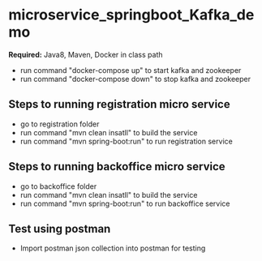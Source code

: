 # microservice_springboot_Kafka_demo

**Required:** Java8, Maven, Docker in class path

- run command "docker-compose up" to start kafka and zookeeper
- run command "docker-compose down" to stop kafka and zookeeper

## Steps to running registration micro service
- go to registration folder
- run command "mvn clean insatll" to build the service
- run command "mvn spring-boot:run" to run registration service

## Steps to running backoffice micro service
- go to backoffice folder
- run command "mvn clean insatll" to build the service
- run command "mvn spring-boot:run" to run backoffice service

## Test using postman
- Import postman json collection into postman for testing
